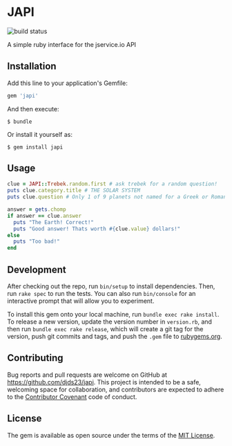 # JAPI

![build status](https://travis-ci.org/djds23/jApi.svg?branch=master)

A simple ruby interface for the jservice.io API

## Installation

Add this line to your application's Gemfile:

```ruby
gem 'japi'
```

And then execute:

    $ bundle

Or install it yourself as:

    $ gem install japi

## Usage

```ruby
clue = JAPI::Trebek.random.first # ask trebek for a random question!
puts clue.category.title # THE SOLAR SYSTEM
puts clue.question # Only 1 of 9 planets not named for a Greek or Roman mythological figure

answer = gets.chomp
if answer == clue.answer
  puts "The Earth! Correct!"
  puts "Good answer! Thats worth #{clue.value} dollars!"
else
  puts "Too bad!"
end
```
## Development

After checking out the repo, run `bin/setup` to install dependencies. Then, run `rake spec` to run the tests. You can also run `bin/console` for an interactive prompt that will allow you to experiment.

To install this gem onto your local machine, run `bundle exec rake install`. To release a new version, update the version number in `version.rb`, and then run `bundle exec rake release`, which will create a git tag for the version, push git commits and tags, and push the `.gem` file to [rubygems.org](https://rubygems.org).

## Contributing

Bug reports and pull requests are welcome on GitHub at https://github.com/djds23/japi. This project is intended to be a safe, welcoming space for collaboration, and contributors are expected to adhere to the [Contributor Covenant](contributor-covenant.org) code of conduct.


## License

The gem is available as open source under the terms of the [MIT License](http://opensource.org/licenses/MIT).

